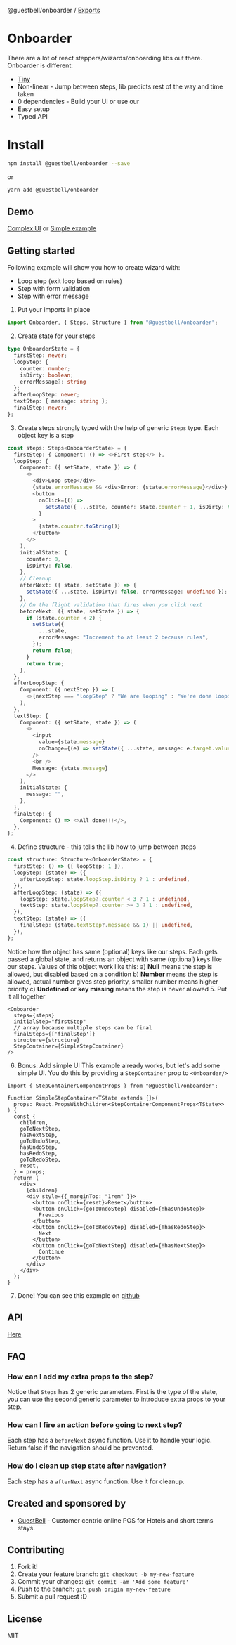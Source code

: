 @guestbell/onboarder / [Exports](modules.md)

# Onboarder

There are a lot of react steppers/wizards/onboarding libs out there. Onboarder is different:

- [Tiny](https://bundlephobia.com/result?p=@guestbell/onboarder@latest)
- Non-linear - Jump between steps, lib predicts rest of the way and time taken
- 0 dependencies - Build your UI or use our
- Easy setup
- Typed API

# Install

```sh
npm install @guestbell/onboarder --save
```

or

```sh
yarn add @guestbell/onboarder
```

## Demo

[Complex UI](https://guestbell.github.io/onboarder/?path=/story/fancy--default) or [Simple example](https://guestbell.github.io/onboarder/?path=/story/simple--default)

## Getting started

Following example will show you how to create wizard with:
- Loop step (exit loop based on rules)
- Step with form validation
- Step with error message

1. Put your imports in place

```typescript
import Onboarder, { Steps, Structure } from "@guestbell/onboarder";
```
2. Create state for your steps
```typescript
type OnboarderState = {
  firstStep: never;
  loopStep: { 
    counter: number; 
    isDirty: boolean; 
    errorMessage?: string 
  };
  afterLoopStep: never;
  textStep: { message: string };
  finalStep: never;
};
```
3. Create steps strongly typed with the help of generic ```Steps``` type. Each object key is a step
```typescript
const steps: Steps<OnboarderState> = {
  firstStep: { Component: () => <>First step</> },
  loopStep: {
    Component: ({ setState, state }) => (
      <>
        <div>Loop step</div>
        {state.errorMessage && <div>Error: {state.errorMessage}</div>}
        <button
          onClick={() =>
            setState({ ...state, counter: state.counter + 1, isDirty: true })
          }
        >
          {state.counter.toString()}
        </button>
      </>
    ),
    initialState: {
      counter: 0,
      isDirty: false,
    },
    // Cleanup
    afterNext: ({ state, setState }) => {
      setState({ ...state, isDirty: false, errorMessage: undefined });
    },
    // On the flight validation that fires when you click next
    beforeNext: ({ state, setState }) => {
      if (state.counter < 2) {
        setState({
          ...state,
          errorMessage: "Increment to at least 2 because rules",
        });
        return false;
      }
      return true;
    },
  },
  afterLoopStep: {
    Component: ({ nextStep }) => (
      <>{nextStep === "loopStep" ? "We are looping" : "We're done looping."}</>
    ),
  },
  textStep: {
    Component: ({ setState, state }) => (
      <>
        <input
          value={state.message}
          onChange={(e) => setState({ ...state, message: e.target.value })}
        />
        <br />
        Message: {state.message}
      </>
    ),
    initialState: {
      message: "",
    },
  },
  finalStep: {
    Component: () => <>All done!!!</>,
  },
};
```
4. Define structure - this tells the lib how to jump between steps
```typescript
const structure: Structure<OnboarderState> = {
  firstStep: () => ({ loopStep: 1 }),
  loopStep: (state) => ({
    afterLoopStep: state.loopStep.isDirty ? 1 : undefined,
  }),
  afterLoopStep: (state) => ({
    loopStep: state.loopStep?.counter < 3 ? 1 : undefined,
    textStep: state.loopStep?.counter >= 3 ? 1 : undefined,
  }),
  textStep: (state) => ({
    finalStep: (state.textStep?.message && 1) || undefined,
  }),
};
```
Notice how the object has same (optional) keys like our steps. Each gets passed a global state, and returns an object with same (optional) keys like our steps. Values of this object work like this:
a) **Null** means the step is allowed, but disabled based on a condition
b) **Number** means the step is allowed, actual number gives step priority, smaller number means higher priority
c) **Undefined** or **key missing** means the step is never allowed 
5. Put it all together
```tsx
<Onboarder
  steps={steps}
  initialStep="firstStep"
  // array because multiple steps can be final
  finalSteps={['finalStep']}
  structure={structure}
  StepContainer={SimpleStepContainer}
/>
```
6. Bonus: Add simple UI
This example already works, but let's add some simple UI. You do this by providing a ```StepContainer``` prop to ```<Onboarder/>```
```tsx
import { StepContainerComponentProps } from "@guestbell/onboarder";

function SimpleStepContainer<TState extends {}>(
  props: React.PropsWithChildren<StepContainerComponentProps<TState>>
) {
  const {
    children,
    goToNextStep,
    hasNextStep,
    goToUndoStep,
    hasUndoStep,
    hasRedoStep,
    goToRedoStep,
    reset,
  } = props;
  return (
    <div>
      {children}
      <div style={{ marginTop: "1rem" }}>
        <button onClick={reset}>Reset</button>
        <button onClick={goToUndoStep} disabled={!hasUndoStep}>
          Previous
        </button>
        <button onClick={goToRedoStep} disabled={!hasRedoStep}>
          Next
        </button>
        <button onClick={goToNextStep} disabled={!hasNextStep}>
          Continue
        </button>
      </div>
    </div>
  );
}
```
7. Done!
You can see this example on [github](https://github.com/guestbell/onboarder/blob/main/src/example/simple/Simple.tsx)

## API
[Here](https://github.com/guestbell/onboarder/blob/main/api-docs/modules.md)

## FAQ
### How can I add my extra props to the step?
Notice that ```Steps``` has 2 generic parameters. First is the type of the state, you can use the second generic parameter to introduce extra props to your step.

### How can I fire an action before going to next step?
Each step has a ```beforeNext``` async function. Use it to handle your logic. Return false if the navigation should be prevented.

### How do I clean up step state after navigation?
Each step has a ```afterNext``` async function. Use it for cleanup.

## Created and sponsored by

- [GuestBell](https://guestbell.com/) - Customer centric online POS for Hotels and short terms stays.

## Contributing

1. Fork it!
2. Create your feature branch: `git checkout -b my-new-feature`
3. Commit your changes: `git commit -am 'Add some feature'`
4. Push to the branch: `git push origin my-new-feature`
5. Submit a pull request :D

## License

MIT
